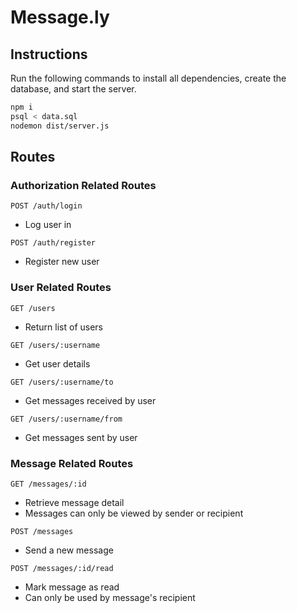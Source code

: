 # Message.ly

## Instructions

Run the following commands to install all dependencies, create the database, and start the server.

```BASH
npm i
psql < data.sql
nodemon dist/server.js
```

## Routes

### **Authorization Related Routes**

`POST /auth/login`

- Log user in

`POST /auth/register`

- Register new user

### **User Related Routes**

`GET /users`

- Return list of users

`GET /users/:username`

- Get user details

`GET /users/:username/to`

- Get messages received by user

`GET /users/:username/from`

- Get messages sent by user

### **Message Related Routes**

`GET /messages/:id`

- Retrieve message detail
- Messages can only be viewed by sender or recipient
  
`POST /messages`

- Send a new message

`POST /messages/:id/read`

- Mark message as read
- Can only be used by message's recipient
